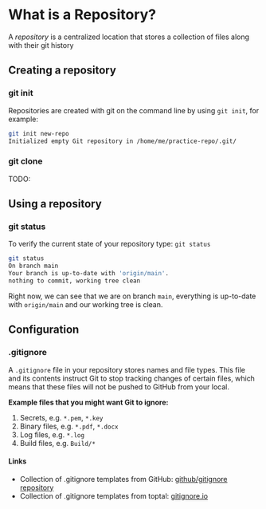 # What is a Repository?

A _repository_ is a centralized location that stores a collection of files along with their git history  

## Creating a repository

### git init

Repositories are created with git on the command line by using `git init`, for example:

```sh
git init new-repo
Initialized empty Git repository in /home/me/practice-repo/.git/
```

### git clone

TODO: 

## Using a repository

### git status

To verify the current state of your repository type: `git status`

```sh
git status
On branch main
Your branch is up-to-date with 'origin/main'.
nothing to commit, working tree clean
```

Right now, we can see that we are on branch `main`, everything is up-to-date with `origin/main` and our working tree is clean.

## Configuration

### .gitignore

A `.gitignore` file in your repository stores names and file types. This file and its contents instruct Git to stop tracking changes of certain files, which means that these files will not be pushed to GitHub from your local.

**Example files that you might want Git to ignore:**

1. Secrets, e.g. `*.pem`, `*.key`
1. Binary files, e.g. `*.pdf`, `*.docx`
1. Log files, e.g. `*.log`
1. Build files, e.g. `Build/*`

#### Links  
- Collection of .gitignore templates from GitHub: [github/gitignore repository](https://github.com/github/gitignore)
- Collection of .gitignore templates from toptal: [gitignore.io](https://www.toptal.com/developers/gitignore) 